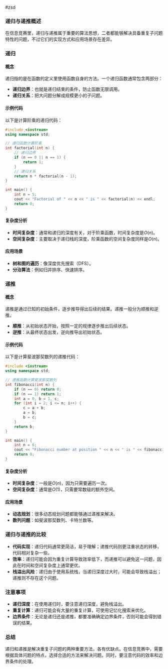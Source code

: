 #zsd 
### 递归与递推概述
在信息竞赛里，递归与递推属于重要的算法思想，二者都能够解决具备重复子问题特性的问题，不过它们的实现方式和应用场景存在差异。

### 递归
#### 概念
递归指的是在函数的定义里使用函数自身的方法。一个递归函数通常包含两部分：
- **递归边界**：也就是递归结束的条件，防止函数无限调用。
- **递归关系**：把大问题分解成规模更小的子问题。

#### 示例代码
以下是计算阶乘的递归代码：
```cpp
#include <iostream>
using namespace std;

// 递归函数计算阶乘
int factorial(int n) {
    // 递归边界
    if (n == 0 || n == 1) {
        return 1;
    }
    // 递归关系
    return n * factorial(n - 1);
}

int main() {
    int n = 5;
    cout << "Factorial of " << n << " is " << factorial(n) << endl;
    return 0;
}
```
#### 复杂度分析
- **时间复杂度**：通常和递归的深度有关，对于阶乘函数，时间复杂度是$O(n)$。
- **空间复杂度**：主要取决于递归栈的深度，阶乘函数的空间复杂度同样是$O(n)$。

#### 应用场景
- **树和图的遍历**：像深度优先搜索（DFS）。
- **分治算法**：例如归并排序、快速排序。

### 递推
#### 概念
递推是通过已知的初始条件，逐步推导得出后续的结果。递推一般分为顺推和逆推。
- **顺推**：从初始状态开始，按照一定的规律逐步推出后续状态。
- **逆推**：从最终状态出发，逆向推导出初始状态。

#### 示例代码
以下是计算斐波那契数列的递推代码：
```cpp
#include <iostream>
using namespace std;

// 递推函数计算斐波那契数列
int fibonacci(int n) {
    if (n == 0) return 0;
    if (n == 1) return 1;
    int a = 0, b = 1, c;
    for (int i = 2; i <= n; i++) {
        c = a + b;
        a = b;
        b = c;
    }
    return b;
}

int main() {
    int n = 6;
    cout << "Fibonacci number at position " << n << " is " << fibonacci(n) << endl;
    return 0;
}
```
#### 复杂度分析
- **时间复杂度**：一般是$O(n)$，因为只需要遍历一次。
- **空间复杂度**：通常是$O(1)$，只需要常数级的额外空间。

#### 应用场景
- **动态规划**：很多动态规划问题都能够通过递推来解决。
- **数列问题**：如斐波那契数列、卡特兰数等。

### 递归与递推的比较
- **代码实现**：递归代码通常更简洁，易于理解；递推代码则更注重状态的转移，代码相对复杂一些。
- **效率**：递归可能会因为重复计算导致效率低下，而递推可以避免这一问题，因此在时间和空间复杂度上通常更优。
- **栈溢出风险**：递归由于使用系统栈，当递归深度过大时，可能会导致栈溢出；递推则不存在这个问题。

### 注意事项
- **递归深度**：在使用递归时，要注意递归深度，避免栈溢出。
- **重复计算**：递归可能会有大量的重复计算，可使用记忆化搜索来优化。
- **边界条件**：无论是递归还是递推，都要准确确定边界条件，否则可能会得到错误的结果。

### 总结
递归和递推是解决重复子问题的两种重要方法，各有优缺点。在信息竞赛中，需要根据具体问题的特点，选择合适的方法来解决问题。同时，要注意代码的效率和边界条件的处理。 